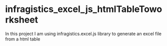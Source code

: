 # infragistics_excel_js_htmlTableToworksheet

In this project I am using infragistics.excel.js library to generate an excel file from a html table
